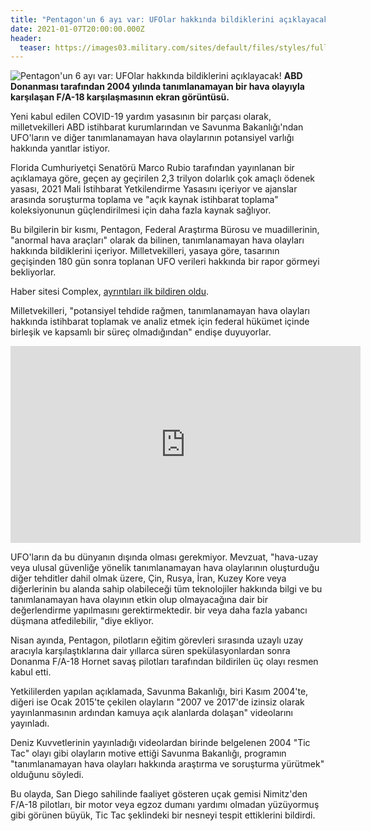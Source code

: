 ```yaml
---
title: "Pentagon'un 6 ayı var: UFOlar hakkında bildiklerini açıklayacak!"
date: 2021-01-07T20:00:00.000Z
header:
  teaser: https://images03.military.com/sites/default/files/styles/full/public/2018-03/f18_encounters_ufo_1050.jpeg.jpg?itok=fHsxdAJW
---
```

![Pentagon'un 6 ayı var: UFOlar hakkında bildiklerini açıklayacak!](https://images03.military.com/sites/default/files/styles/full/public/2018-03/f18_encounters_ufo_1050.jpeg.jpg?itok=fHsxdAJW)
**ABD Donanması tarafından 2004 yılında tanımlanamayan bir hava olayıyla karşılaşan F/A-18 karşılaşmasının ekran görüntüsü.**

Yeni kabul edilen COVID-19 yardım yasasının bir parçası olarak, milletvekilleri ABD istihbarat kurumlarından ve Savunma Bakanlığı'ndan UFO'ların ve diğer tanımlanamayan hava olaylarının potansiyel varlığı hakkında yanıtlar istiyor.

Florida Cumhuriyetçi Senatörü Marco Rubio tarafından yayınlanan bir açıklamaya göre, geçen ay geçirilen 2,3 trilyon dolarlık çok amaçlı ödenek yasası, 2021 Mali İstihbarat Yetkilendirme Yasasını içeriyor ve ajanslar arasında soruşturma toplama ve "açık kaynak istihbarat toplama" koleksiyonunun güçlendirilmesi için daha fazla kaynak sağlıyor. 

Bu bilgilerin bir kısmı, Pentagon, Federal Araştırma Bürosu ve muadillerinin, "anormal hava araçları" olarak da bilinen, tanımlanamayan hava olayları hakkında bildiklerini içeriyor. Milletvekilleri, yasaya göre, tasarının geçişinden 180 gün sonra toplanan UFO verileri hakkında bir rapor görmeyi bekliyorlar.

Haber sitesi Complex, [ayrıntıları ilk bildiren oldu](https://news.yahoo.com/classified-ufo-documents-could-released-191840038.html).

Milletvekilleri, "potansiyel tehdide rağmen, tanımlanamayan hava olayları hakkında istihbarat toplamak ve analiz etmek için federal hükümet içinde birleşik ve kapsamlı bir süreç olmadığından" endişe duyuyorlar.

<iframe width="560" height="315" src="https://www.youtube.com/embed/lWLZgnmRDs4" frameborder="0" allow="accelerometer; autoplay; clipboard-write; encrypted-media; gyroscope; picture-in-picture" allowfullscreen></iframe>

UFO'ların da bu dünyanın dışında olması gerekmiyor. Mevzuat, "hava-uzay veya ulusal güvenliğe yönelik tanımlanamayan hava olaylarının oluşturduğu diğer tehditler dahil olmak üzere, Çin, Rusya, İran, Kuzey Kore veya diğerlerinin bu alanda sahip olabileceği tüm teknolojiler hakkında bilgi ve bu tanımlanamayan hava olayının etkin olup olmayacağına dair bir değerlendirme yapılmasını gerektirmektedir. bir veya daha fazla yabancı düşmana atfedilebilir, "diye ekliyor.

Nisan ayında, Pentagon, pilotların eğitim görevleri sırasında uzaylı uzay aracıyla karşılaştıklarına dair yıllarca süren spekülasyonlardan sonra Donanma F/A-18 Hornet savaş pilotları tarafından bildirilen üç olayı resmen kabul etti.

Yetkililerden yapılan açıklamada, Savunma Bakanlığı, biri Kasım 2004'te, diğeri ise Ocak 2015'te çekilen olayların "2007 ve 2017'de izinsiz olarak yayınlanmasının ardından kamuya açık alanlarda dolaşan" videolarını yayınladı.

Deniz Kuvvetlerinin yayınladığı videolardan birinde belgelenen 2004 "Tic Tac" olayı gibi olayların motive ettiği Savunma Bakanlığı, programın "tanımlanamayan hava olayları hakkında araştırma ve soruşturma yürütmek" olduğunu söyledi.

Bu olayda, San Diego sahilinde faaliyet gösteren uçak gemisi Nimitz'den F/A-18 pilotları, bir motor veya egzoz dumanı yardımı olmadan yüzüyormuş gibi görünen büyük, Tic Tac şeklindeki bir nesneyi tespit ettiklerini bildirdi.
